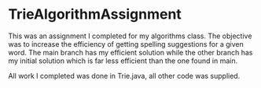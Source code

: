 # TrieAlgorithmAssignment
  This was an assignment I completed for my algorithms class. The objective was to increase the efficiency
of getting spelling suggestions for a given word. The main branch has my efficient solution while the 
other branch has my initial solution which is far less efficient than the one found in main.

  All work I completed was done in Trie.java, all other code was supplied.
